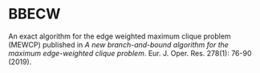 # BBECW
An exact algorithm for the edge weighted maximum clique problem (MEWCP) published in *A new branch-and-bound algorithm for the maximum edge-weighted clique problem*. Eur. J. Oper. Res. 278(1): 76-90 (2019).
